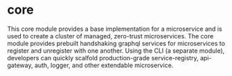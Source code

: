 # core
This core module provides a base implementation for a microservice and is used to create a cluster of managed, zero-trust microservices. The core module provides prebuilt handshaking graphql services for microservices to register and unregister with one another. Using the CLI (a separate module), developers can quickly scalfold production-grade service-registry, api-gateway, auth, logger, and other extendable microservice.

